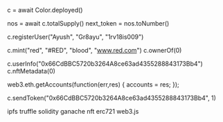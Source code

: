 c = await Color.deployed()

nos = await c.totalSupply()
next_token = nos.toNumber()


c.registerUser("Ayush", "Gr8ayu", "1rv18is009")

c.mint("red", "#RED", "blood", "www.red.com")
c.ownerOf(0)

c.userInfo("0x66CdBBC5720b3264A8ce63ad4355288843173Bb4")
c.nftMetadata(0)

web3.eth.getAccounts(function(err,res) { accounts = res; });

c.sendToken("0x66CdBBC5720b3264A8ce63ad4355288843173Bb4", 1)

ipfs
truffle
solidity
ganache
nft
erc721
web3.js